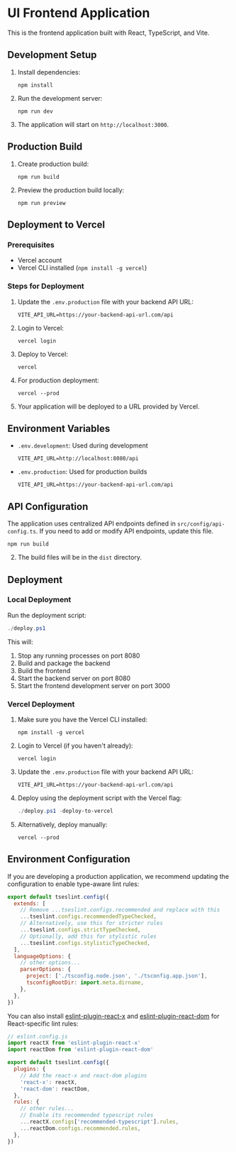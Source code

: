 # UI Frontend Application

This is the frontend application built with React, TypeScript, and Vite.

## Development Setup

1. Install dependencies:
   ```
   npm install
   ```

2. Run the development server:
   ```
   npm run dev
   ```

3. The application will start on `http://localhost:3000`.

## Production Build

1. Create production build:
   ```
   npm run build
   ```

2. Preview the production build locally:
   ```
   npm run preview
   ```

## Deployment to Vercel

### Prerequisites

- Vercel account
- Vercel CLI installed (`npm install -g vercel`)

### Steps for Deployment

1. Update the `.env.production` file with your backend API URL:
   ```
   VITE_API_URL=https://your-backend-api-url.com/api
   ```

2. Login to Vercel:
   ```
   vercel login
   ```

3. Deploy to Vercel:
   ```
   vercel
   ```

4. For production deployment:
   ```
   vercel --prod
   ```

5. Your application will be deployed to a URL provided by Vercel.

## Environment Variables

- `.env.development`: Used during development
  ```
  VITE_API_URL=http://localhost:8080/api
  ```

- `.env.production`: Used for production builds
  ```
  VITE_API_URL=https://your-backend-api-url.com/api
  ```

## API Configuration

The application uses centralized API endpoints defined in `src/config/api-config.ts`. If you need to add or modify API endpoints, update this file.
   ```
   npm run build
   ```

2. The build files will be in the `dist` directory.

## Deployment

### Local Deployment

Run the deployment script:

```powershell
./deploy.ps1
```

This will:
1. Stop any running processes on port 8080
2. Build and package the backend
3. Build the frontend
4. Start the backend server on port 8080
5. Start the frontend development server on port 3000

### Vercel Deployment

1. Make sure you have the Vercel CLI installed:
   ```
   npm install -g vercel
   ```

2. Login to Vercel (if you haven't already):
   ```
   vercel login
   ```

3. Update the `.env.production` file with your backend API URL:
   ```
   VITE_API_URL=https://your-backend-api-url.com/api
   ```

4. Deploy using the deployment script with the Vercel flag:
   ```powershell
   ./deploy.ps1 -deploy-to-vercel
   ```

5. Alternatively, deploy manually:
   ```
   vercel --prod
   ```

## Environment Configuration

If you are developing a production application, we recommend updating the configuration to enable type-aware lint rules:

```js
export default tseslint.config({
  extends: [
    // Remove ...tseslint.configs.recommended and replace with this
    ...tseslint.configs.recommendedTypeChecked,
    // Alternatively, use this for stricter rules
    ...tseslint.configs.strictTypeChecked,
    // Optionally, add this for stylistic rules
    ...tseslint.configs.stylisticTypeChecked,
  ],
  languageOptions: {
    // other options...
    parserOptions: {
      project: ['./tsconfig.node.json', './tsconfig.app.json'],
      tsconfigRootDir: import.meta.dirname,
    },
  },
})
```

You can also install [eslint-plugin-react-x](https://github.com/Rel1cx/eslint-react/tree/main/packages/plugins/eslint-plugin-react-x) and [eslint-plugin-react-dom](https://github.com/Rel1cx/eslint-react/tree/main/packages/plugins/eslint-plugin-react-dom) for React-specific lint rules:

```js
// eslint.config.js
import reactX from 'eslint-plugin-react-x'
import reactDom from 'eslint-plugin-react-dom'

export default tseslint.config({
  plugins: {
    // Add the react-x and react-dom plugins
    'react-x': reactX,
    'react-dom': reactDom,
  },
  rules: {
    // other rules...
    // Enable its recommended typescript rules
    ...reactX.configs['recommended-typescript'].rules,
    ...reactDom.configs.recommended.rules,
  },
})
```

